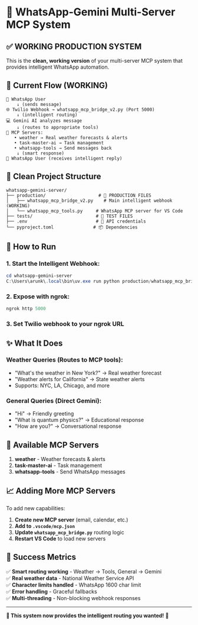# 🚀 WhatsApp-Gemini Multi-Server MCP System

## ✅ **WORKING PRODUCTION SYSTEM**

This is the **clean, working version** of your multi-server MCP system that provides intelligent WhatsApp automation.

## 🎯 **Current Flow (WORKING)**

```
📱 WhatsApp User
    ↓ (sends message)
🌐 Twilio Webhook → whatsapp_mcp_bridge_v2.py (Port 5000)
    ↓ (intelligent routing)  
💻 Gemini AI analyzes message
    ↓ (routes to appropriate tools)
🔧 MCP Servers:
   • weather → Real weather forecasts & alerts
   • task-master-ai → Task management
   • whatsapp-tools → Send messages back
    ↓ (smart response)
📱 WhatsApp User (receives intelligent reply)
```

## 📁 **Clean Project Structure**

```
whatsapp-gemini-server/
├── production/                    # 🎯 PRODUCTION FILES
│   ├── whatsapp_mcp_bridge_v2.py    # Main intelligent webhook (WORKING)
│   └── whatsapp_mcp_tools.py     # WhatsApp MCP server for VS Code
├── tests/                        # 🧪 TEST FILES
├── .env                          # 🔑 API credentials
└── pyproject.toml               # 📦 Dependencies
```

## 🚀 **How to Run**

### **1. Start the Intelligent Webhook:**
```powershell
cd whatsapp-gemini-server
C:\Users\arunk\.local\bin\uv.exe run python production/whatsapp_mcp_bridge.py
```

### **2. Expose with ngrok:**
```powershell
ngrok http 5000
```

### **3. Set Twilio webhook to your ngrok URL**

## ✨ **What It Does**

### **Weather Queries** (Routes to MCP tools):
- "What's the weather in New York?" → Real weather forecast
- "Weather alerts for California" → State weather alerts
- Supports: NYC, LA, Chicago, and more

### **General Queries** (Direct Gemini):
- "Hi" → Friendly greeting
- "What is quantum physics?" → Educational response
- "How are you?" → Conversational response

## 🔧 **Available MCP Servers**

1. **weather** - Weather forecasts & alerts
2. **task-master-ai** - Task management  
3. **whatsapp-tools** - Send WhatsApp messages

## 📈 **Adding More MCP Servers**

To add new capabilities:

1. **Create new MCP server** (email, calendar, etc.)
2. **Add to `.vscode/mcp.json`**
3. **Update `whatsapp_mcp_bridge.py`** routing logic
4. **Restart VS Code** to load new servers

## 🎉 **Success Metrics**

✅ **Smart routing working** - Weather → Tools, General → Gemini  
✅ **Real weather data** - National Weather Service API  
✅ **Character limits handled** - WhatsApp 1600 char limit  
✅ **Error handling** - Graceful fallbacks  
✅ **Multi-threading** - Non-blocking webhook responses  

---

**🎯 This system now provides the intelligent routing you wanted!** 🚀
